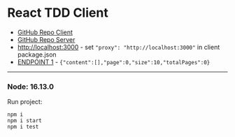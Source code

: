# React TDD Client

* [GitHub Repo Client](https://github.com/WebDevelopUa/react-tdd-client)
* [GitHub Repo Server](https://github.com/WebDevelopUa/react-tdd-server)
* [http://localhost:3000](http://localhost:3000) - set `"proxy": "http://localhost:3000"` in client package.json
* [ENDPOINT 1](http://localhost:3000/api/1.0/users) - `{"content":[],"page":0,"size":10,"totalPages":0}`

-------------------

### Node: 16.13.0

Run project:

```shell
npm i 
npm i start
npm i test
````
